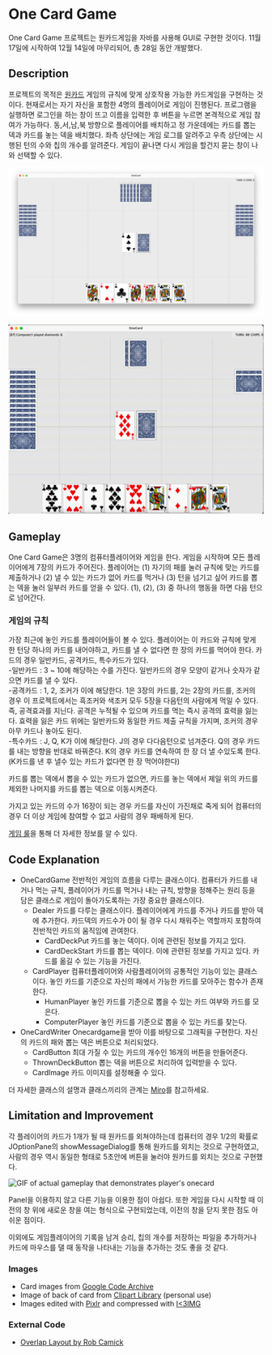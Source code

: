 # One Card Game
One Card Game 프로젝트는 원카드게임을 자바를 사용해 GUI로 구현한 것이다. 11월 17일에 시작하여 12월 14일에 마무리되어, 총 28일 동안 개발했다. 

## Description
프로젝트의 목적은 [원카드](https://en.wikipedia.org/wiki/One-card) 게임의 규칙에 맞게 상호작용 가능한 카드게임을 구현하는 것이다. 현재로서는 자기 자신을 포함한 4명의 플레이어로 게임이 진행된다. 프로그램을 실행하면 로그인을 하는 창이 뜨고 이름을  입력한 후 버튼을 누르면 본격적으로 게임 참여가 가능하다. 동,서,남,북 방향으로 플레이어를 배치하고 정 가운데에는 카드를 뽑는 덱과 카드를 놓는 덱을 배치했다. 좌측 상단에는 게임 로그를 알려주고 우측 상단에는 시행된 턴의 수와 칩의 개수를 알려준다. 게임이 끝나면 다시 게임을 할건지 묻는 창이 나와 선택할 수 있다. 

![Screenshot of gameplay](game_screenshot.png)

![short gif of gameplay](gameplay2.gif)

 

## Gameplay 
One Card Game은 3명의 컴퓨터플레이어와 게임을 한다. 게임을 시작하며 모든 플레이어에게 7장의 카드가 주어진다. 플레이어는 (1) 자기의 패를 눌러 규칙에 맞는 카드를 제출하거나 (2) 낼 수 있는 카드가 없어 카드를 먹거나 (3) 턴을 넘기고 싶어 카드를 뽑는 덱을 눌러 일부러 카드를 얻을 수 있다. (1), (2), (3) 중 하나의 행동을 하면 다음 턴으로 넘어간다. 

  ### 게임의 규칙
  가장 최근에 놓인 카드를 플레이어들이 볼 수 있다. 플레이어는 이 카드와 규칙에 맞게 한 턴당 하나의 카드를 내어야하고, 카드를 낼 수 없다면 한 장의 카드를 먹어야 한다. 
  카드의 경우 일반카드, 공격카드, 특수카드가 있다.  
  -일반카드 : 3 ~ 10에 해당하는 수를 가진다. 일반카드의 경우 모양이 같거나 숫자가 같으면 카드를 낼 수 있다.  
  -공격카드 : 1, 2, 조커가 이에 해당한다. 1은 3장의 카드를, 2는 2장의 카드를, 조커의 경우 이 프로젝트에서는 흑조커와 색조커 모두 5장을 다음턴의 사람에게 먹일 수 있다. 즉, 공격효과를 지닌다. 공격은 누적될 수 있으며 카드를 먹는 즉시 공격의 효력을 잃는다. 효력을 잃은 카드 위에는 일반카드와 동일한 카드 제출 규칙을 가지며, 조커의 경우 아무 카드나 놓아도 된다.   
  -특수카드 : J, Q, K가 이에 해당한다. J의 경우 다다음턴으로 넘겨준다. Q의 경우 카드를 내는 방향을 반대로 바꿔준다. K의 경우 카드를 연속하여 한 장 더 낼 수있도록 한다.(K카드를 낸 후 낼수 있는 카드가 없다면 한 장 먹어야한다)

  카드를 뽑는 덱에서 뽑을 수 있는 카드가 없으면, 카드를 놓는 덱에서 제일 위의 카드를 제외한 나머지를 카드를 뽑는 덱으로 이동시켜준다. 

  가지고 있는 카드의 수가 16장이 되는 경우 카드를 자신이 가진채로 죽게 되어 컴퓨터의 경우 더 이상 게임에 참여할 수 없고 사람의 경우 패배하게 된다.  

 [게임 룰](https://namu.wiki/w/원카드#s-4)을 통해 더 자세한 정보를 알 수 있다. 


## Code Explanation
- OneCardGame
  전반적인 게임의 흐름을 다루는 클래스이다. 컴퓨터가 카드를 내거나 먹는 규칙, 플레이어가 카드를 먹거나 내는 규칙, 방향을 정해주는 원리 등을 담은 클래스로 게임이 돌아가도록하는 가장 중요한 클래스이다. 
  - Dealer
    카드를 다루는 클래스이다. 플레이어에게 카드를 주거나 카드를 받아 덱에 추가한다. 카드덱의 카드수가 0이 될 경우 다시 채워주는 역할까지 포함하여 전반적인 카드의 움직임에 관여한다. 
    - CardDeckPut
      카드를 놓는 덱이다. 이에 관련된 정보를 가지고 있다.
    - CardDeckStart
      카드를 뽑는 덱이다. 이에 관련된 정보를 가지고 있다. 카드를 옮길 수 있는 기능을 가진다. 
  - CardPlayer
    컴퓨터플레이어와 사람플레이어의 공통적인 기능이 있는 클래스이다. 놓인 카드를 기준으로 자신의 패에서 가능한 카드를 모아주는 함수가 존재한다. 
    - HumanPlayer
      놓인 카드를 기준으로 뽑을 수 있는 카드 여부와 카드를 모은다.
    - ComputerPlayer
      놓인 카드를 기준으로 뽑을 수 있는 카드를 찾는다. 
- OneCardWriter
  Onecardgame을 받아 이를 바탕으로 그래픽을 구현한다. 자신의 카드의 패와 뽑는 덱은 버튼으로 처리되었다. 
  - CardButton
    최대 가질 수 있는 카드의 개수인 16개의 버튼을 만들어준다. 
  - ThrownDeckButton
    뽑는 덱을 버튼으로 처리하여 입력받을 수 있다. 
  - CardImage
    카드 이미지를 설정해줄 수 있다. 

더 자세한 클래스의 설명과 클래스끼리의 관계는 [Miro](https://miro.com/app/board/uXjVPCuNxXA=/)를 참고하세요. 


## Limitation and Improvement
각 플레이어의 카드가 1개가 될 때 원카드를 외쳐야하는데 컴퓨터의 경우 1/2의 확률로 JOptionPane의 showMessageDialog를 통해 원카드를 외치는 것으로 구현하였고, 사람의 경우 역시 동일한 형태로 5초안에 버튼을 눌러야 원카드를 외치는 것으로 구현했다.  

![GIF of actual gameplay that demonstrates player's onecard](player_onecard.gif)

Panel을 이용하지 않고 다른 기능을 이용한 점이 아쉽다. 또한 게임을 다시 시작할 때 이전의 창 위에 새로운 창을 여는 형식으로 구현되었는데, 이전의 창을 닫지 못한 점도 아쉬운 점이다. 

이외에도 게임플레이어의 기록을 남겨 승리, 칩의 개수를 저장하는 파일을 추가하거나 카드에 마우스를 댈 때 동작을 나타내는 기능을 추가하는 것도 좋을 것 같다. 

### Images
* Card images from [Google Code Archive](https://code.google.com/archive/p/vector-playing-cards/downloads)
* Image of back of card from [Clipart Library](http://clipart-library.com/clipart/8cxrbGE6i.html) (personal use) 
* Images edited with [Pixlr](https://pixlr.com/x/#editor) and compressed with [I<3IMG](https://www.iloveimg.com/)

### External Code
* [Overlap Layout by Rob Camick](https://tips4java.wordpress.com/2009/07/26/overlap-layout/)

